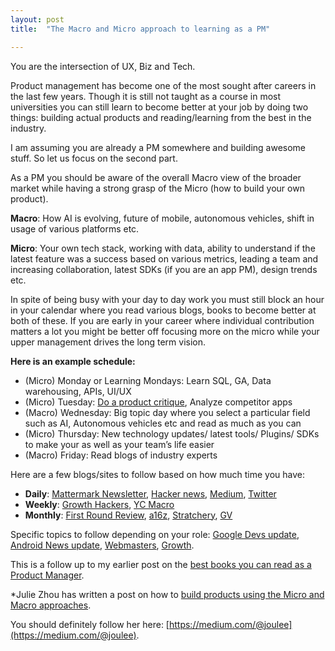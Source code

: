 ```yaml
---
layout: post
title:  "The Macro and Micro approach to learning as a PM"

---
```


You are the intersection of UX, Biz and Tech.

Product management has become one of the most sought after careers in the last few years. Though it is still not taught as a course in most universities you can still learn to become better at your job by doing two things: building actual products and reading/learning from the best in the industry.

I am assuming you are already a PM somewhere and building awesome stuff. So let us focus on the second part.

As a PM you should be aware of the overall Macro view of the broader market while having a strong grasp of the Micro (how to build your own product).

**Macro**: How AI is evolving, future of mobile, autonomous vehicles, shift in usage of various platforms etc.

**Micro**: Your own tech stack, working with data, ability to understand if the latest feature was a success based on various metrics, leading a team and increasing collaboration, latest SDKs (if you are an app PM), design trends etc.

In spite of being busy with your day to day work you must still block an hour in your calendar where you read various blogs, books to become better at both of these. If you are early in your career where individual contribution matters a lot you might be better off focusing more on the micro while your upper management drives the long term vision.

**Here is an example schedule:**

+ (Micro) Monday or Learning Mondays: Learn SQL, GA, Data warehousing, APIs, UI/UX
+ (Micro) Tuesday: [Do a product critique](https://medium.com/the-year-of-the-looking-glass/how-to-do-a-product-critique-98b657050638), Analyze competitor apps
+ (Macro) Wednesday: Big topic day where you select a particular field such as AI, Autonomous vehicles etc and read as much as you can
+ (Micro) Thursday: New technology updates/ latest tools/ Plugins/ SDKs to make your as well as your team’s life easier
+ (Macro) Friday: Read blogs of industry experts

Here are a few blogs/sites to follow based on how much time you have:

+ **Daily**: [Mattermark Newsletter](https://mattermark.com/blog/), [Hacker news](https://news.ycombinator.com/), [Medium](https://medium.com/), [Twitter ](https://twitter.com/)
+ **Weekly**: [Growth Hackers](http://growthhackers.com/), [YC Macro](http://www.themacro.com/)
+ **Monthly**: [First Round Review](http://firstround.com/review/), [a16z](http://a16z.com/posts/), [Stratchery](https://stratechery.com/), [GV](http://www.gv.com/library/)

Specific topics to follow depending on your role: [Google Devs update](https://twitter.com/googledevs), [Android News update](https://twitter.com/AndroidDev), [Webmasters](https://twitter.com/googlewmc), [Growth](https://twitter.com/GrowthHackers).

This is a follow up to my earlier post on the [best books you can read as a Product Manager](https://www.linkedin.com/pulse/you-product-manager-read-books-2016-manas-j-saloi?trk=mp-reader-card).

*Julie Zhou has written a post on how to [build products using the Micro and Macro approaches](https://medium.com/the-year-of-the-looking-glass/the-two-ways-of-building-ddc1587cb3f6#.cslamwj7p).

You should definitely follow her here: [https://medium.com/@joulee](https://medium.com/@joulee).
